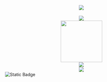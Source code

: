 <h1 align="center"> <a href="https://sunguoqi.com/"> <img src="https://readme-typing-svg.herokuapp.com/?lines=console.log(%22Hello%2C%20World!%22);小张祝您心想事成!&center=true&size=27"> </a> </h1>

<div align="center"> <img src="https://github-readme-stats.vercel.app/api/top-langs/?username=ZYWNB666&hide_title=true&hide_border=true&layout=compact&langs_count=6&text_color=000&icon_color=fff&bg_color=0,52fa5a,4dfcff,c64dff&theme=graywhite" /> </div>

<div align="center"> <img height="137px" src="https://github-readme-stats.vercel.app/api?username=ZYWNB666&hide_title=true&hide_border=true&show_icons=trueline_height=21&text_color=000&icon_color=000&bg_color=0,ea6161,ffc64d,fffc4d,52fa5a&theme=graywhite" /> </div>

<div align="center"> <img src="https://github-readme-streak-stats.herokuapp.com/?user=ZYWNB666" /> </div>

<div align="center"> <img src="https://github-profile-trophy.vercel.app/?username=ZYWNB666" /> </div>


<img alt="Static Badge" src="https://img.shields.io/badge/python-I_like-blue">




